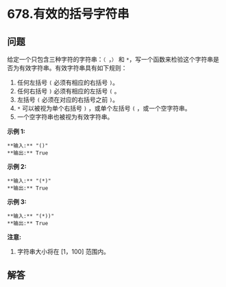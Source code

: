 # 678.有效的括号字符串

## 问题

给定一个只包含三种字符的字符串：`（ `，`）` 和 `*`，写一个函数来检验这个字符串是否为有效字符串。有效字符串具有如下规则：

1. 任何左括号 `(` 必须有相应的右括号 `)`。
2. 任何右括号 `)` 必须有相应的左括号 `(` 。
3. 左括号 `(` 必须在对应的右括号之前 `)`。
4. `*` 可以被视为单个右括号 `)` ，或单个左括号 `(` ，或一个空字符串。
5. 一个空字符串也被视为有效字符串。

**示例 1:**

```
**输入:** "()"
**输出:** True

```

**示例 2:**

```
**输入:** "(*)"
**输出:** True

```

**示例 3:**

```
**输入:** "(*))"
**输出:** True

```

**注意:**

1. 字符串大小将在 [1，100] 范围内。



## 解答

